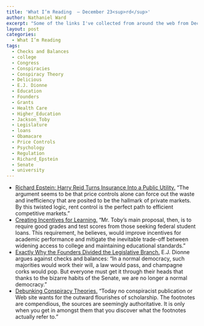 ```yaml
---
title: 'What I’m Reading  — December 23<sup>rd</sup>'
author: Nathaniel Ward
excerpt: "Some of the links I've collected from around the web from December 21st to December 23rd."
layout: post
categories:
  - What I’m Reading
tags:
  - Checks and Balances
  - college
  - Congress
  - Conspiracies
  - Conspiracy Theory
  - Delicious
  - E.J. Dionne
  - Education
  - Founders
  - Grants
  - Health Care
  - Higher_Education
  - Jackson_Toby
  - Legislature
  - loans
  - Obamacare
  - Price Controls
  - Psychology
  - Regulation
  - Richard_Epstein
  - Senate
  - university
---
```

  * [Richard Epstein: Harry Reid Turns Insurance Into a Public Utility.][1] “The argument seems to be that price controls alone can force out the waste and inefficiency that are posited to be the hallmark of private markets. By this twisted logic, rent control is the perfect path to efficient competitive markets.”
  * [Creating Incentives for Learning.][2] “Mr. Toby’s main proposal, then, is to require good grades and test scores from those seeking federal student loans. This requirement, he believes, would improve incentives for academic performance and mitigate the inevitable trade-off between widening access to college and maintaining educational standards.”
  * [Exactly Why the Founders Divided the Legislative Branch.][3] E.J. Dionne argues against checks and balances: “In a normal democracy, such majorities would work their will, a law would pass, and champagne corks would pop. But everyone must get it through their heads that thanks to the bizarre habits of the Senate, we are no longer a normal democracy.”
  * [Debunking Conspiracy Theories.][4] “Today no conspiracist publication or Web site wants for the outward flourishes of scholarship. The footnotes are compendious, the sources are seemingly authoritative. It is only when you get in amongst them that you discover what the footnotes actually refer to.”

 [1]: http://online.wsj.com/article/SB10001424052748704304504574610040924143158.html
 [2]: http://online.wsj.com/article/SB10001424052748703523504574604443236619168.html
 [3]: http://www.washingtonpost.com/wp-dyn/content/article/2009/12/20/AR2009122002129.html
 [4]: http://online.wsj.com/article/SB10001424052748704238104574602042125998498.html